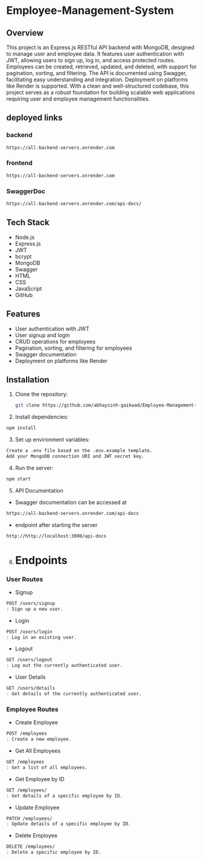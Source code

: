 # Employee-Management-System

## Overview

This project is an Express.js RESTful API backend with MongoDB, designed to manage user and employee data. It features user authentication with JWT, allowing users to sign up, log in, and access protected routes. Employees can be created, retrieved, updated, and deleted, with support for pagination, sorting, and filtering. The API is documented using Swagger, facilitating easy understanding and integration. Deployment on platforms like Render is supported. With a clean and well-structured codebase, this project serves as a robust foundation for building scalable web applications requiring user and employee management functionalities.


## deployed links 
 ### backend 
 ```bash
 https://all-backend-servers.onrender.com
 ```

 ### frontend
 ```bash
 https://all-backend-servers.onrender.com
 ```

 ### SwaggerDoc
 ```bash
 https://all-backend-servers.onrender.com/api-docs/
 ```

## Tech Stack

- Node.js
- Express.js
- JWT
- bcrypt
- MongoDB
- Swagger
- HTML
- CSS
- JavaScript
- GitHub

## Features

- User authentication with JWT
- User signup and login
- CRUD operations for employees
- Pagination, sorting, and filtering for employees
- Swagger documentation
- Deployment on platforms like Render

## Installation

1. Clone the repository:
   ```bash
   git clone https://github.com/abhaysinh-gaikwad/Employee-Management-System.git
   ```

2. Install dependencies:

```bash
npm install
```
3. Set up environment variables:

```bash
Create a .env file based on the .env.example template.
Add your MongoDB connection URI and JWT secret key.
```
4. Run the server:

```bash
npm start
```


5. API Documentation


- Swagger documentation can be accessed at 
```bash
https://all-backend-servers.onrender.com/api-docs
``` 
- endpoint after starting the server

```bash
http://http://localhost:3000/api-docs
```
6. # Endpoints
### User Routes

- Signup
```bash
POST /users/signup
: Sign up a new user.
```
- Login
```bash
POST /users/login
: Log in an existing user.
```
- Logout
```bash
GET /users/logout
: Log out the currently authenticated user.
```
- User Details
```bash
GET /users/details
: Get details of the currently authenticated user.
```

### Employee Routes
- Create Employee
```bash
POST /employees
: Create a new employee.
```
- Get All Employees
```bash 
GET /employees
: Get a list of all employees.
```
- Get Employee by ID
```bash
GET /employees/
: Get details of a specific employee by ID.
```
- Update Employee
```bash
PATCH /employees/
: Update details of a specific employee by ID.
```
- Delete Employee
```bash
DELETE /employees/
: Delete a specific employee by ID.
```
